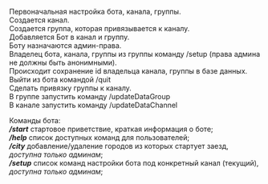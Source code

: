 Первоначальная настройка бота, канала, группы.  
Создается канал.  
Создается группа, которая привязывается к каналу.  
Добавляется Бот в канал и группу.  
Боту назначаются админ-права.  
Владелец бота, канала, группы из группы команду /setup (права админа не должны быть анонимными).  
Происходит сохранение id владельца канала, группы в базе данных.  
Выйти из бота командой /quit  
Сделать привязку группы к каналу.  
В группе запустить команду /updateDataGroup  
В канале запустить команду /updateDataChannel

Команды бота:  
**_/start_** стартовое приветствие, краткая информация о боте;  
**_/help_** список доступных команд для пользователей;  
**_/city_** добавление/удаление городов из которых стартует заезд, _доступна только админам_;  
**_/setup_** список команд настройки бота под конкретный канал (текущий), _доступна только админам_;
